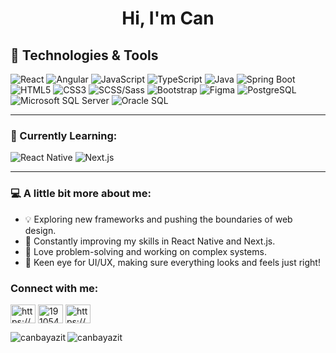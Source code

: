 <h1 align="center">Hi, I'm Can</h1>

## 🚀 Technologies & Tools

![React](https://img.shields.io/badge/-React-61DAFB?logo=react&logoColor=white&style=for-the-badge)
![Angular](https://img.shields.io/badge/-Angular-DD0031?logo=angular&logoColor=white&style=for-the-badge)
![JavaScript](https://img.shields.io/badge/-JavaScript-F7DF1E?logo=javascript&logoColor=black&style=for-the-badge)
![TypeScript](https://img.shields.io/badge/-TypeScript-3178C6?logo=typescript&logoColor=white&style=for-the-badge)
![Java](https://img.shields.io/badge/-Java-007396?logo=java&logoColor=white&style=for-the-badge)
![Spring Boot](https://img.shields.io/badge/-Spring%20Boot-6DB33F?logo=spring-boot&logoColor=white&style=for-the-badge)
![HTML5](https://img.shields.io/badge/-HTML5-E34F26?logo=html5&logoColor=white&style=for-the-badge)
![CSS3](https://img.shields.io/badge/-CSS3-1572B6?logo=css3&logoColor=white&style=for-the-badge)
![SCSS/Sass](https://img.shields.io/badge/-SCSS-CC6699?logo=sass&logoColor=white&style=for-the-badge)
![Bootstrap](https://img.shields.io/badge/-Bootstrap-7952B3?logo=bootstrap&logoColor=white&style=for-the-badge)
![Figma](https://img.shields.io/badge/-Figma-F24E1E?logo=figma&logoColor=white&style=for-the-badge)
![PostgreSQL](https://img.shields.io/badge/-PostgreSQL-336791?logo=postgresql&logoColor=white&style=for-the-badge)
![Microsoft SQL Server](https://img.shields.io/badge/-SQL%20Server-CC2927?logo=microsoft-sql-server&logoColor=white&style=for-the-badge)
![Oracle SQL](https://img.shields.io/badge/-Oracle%20SQL-F80000?logo=oracle&logoColor=white&style=for-the-badge)

---

### 🌱 Currently Learning:
![React Native](https://img.shields.io/badge/-React%20Native-61DAFB?logo=react&logoColor=white&style=for-the-badge)
![Next.js](https://img.shields.io/badge/-Next.js-000000?logo=next.js&logoColor=white&style=for-the-badge)

---

### 💻 A little bit more about me:
- 💡 Exploring new frameworks and pushing the boundaries of web design.
- 🎯 Constantly improving my skills in React Native and Next.js.
- 🧩 Love problem-solving and working on complex systems.
- 🎨 Keen eye for UI/UX, making sure everything looks and feels just right!

<h3 align="left">Connect with me:</h3>
<p align="left">
  <a
    href="https://www.linkedin.com/in/canbayazit/"
    target="blank"
    ><img
      align="center"
      src="https://raw.githubusercontent.com/rahuldkjain/github-profile-readme-generator/master/src/images/icons/Social/linked-in-alt.svg"
      alt="https://www.linkedin.com/in/canbayazit/"
      height="30"
      width="40"
  /></a>
    <a href="https://stackoverflow.com/users/20995160" target="blank"
    ><img
      align="center"
      src="https://raw.githubusercontent.com/rahuldkjain/github-profile-readme-generator/master/src/images/icons/Social/stack-overflow.svg"
      alt="19105409"
      height="30"
      width="40"
  /></a>
  <a
    href="https://www.hackerrank.com/canbayazitt?hr_r=1"
    target="blank"
    ><img
      align="center"
      src="https://raw.githubusercontent.com/rahuldkjain/github-profile-readme-generator/master/src/images/icons/Social/hackerrank.svg"
      alt="https://www.hackerrank.com/canbayazitt?hr_r=1"
      height="30"
      width="40"
  /></a>  
</p>



<p align="left">
  <img
    align="left"
    src="https://github-readme-stats.vercel.app/api/top-langs?username=canbayazit&show_icons=true&theme=tokyonight&locale=en&layout=compact"
    alt="canbayazit"
  />
  <img
    align="center"
    src="https://github-readme-stats.vercel.app/api?username=canbayazit&show_icons=true&theme=tokyonight&locale=en"
    alt="canbayazit"
  />
</p>
